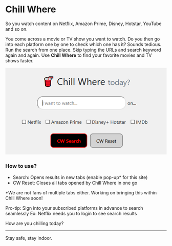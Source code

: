 # Chill Where

So you watch content on Netflix, Amazon Prime, Disney, Hotstar, YouTube and so on. 

You come across a movie or TV show you want to watch.
Do you then go into each platform one by one to check which one has it? Sounds tedious.
Run the search from one place. Skip typing the URLs and search keyword again and again.
Use **Chill Where** to find your favorite movies and TV shows faster.

<centre>

![chill where today?](images/chill-where.png)

</centre>

### How to use?
- Search: Opens results in new tabs (enable pop-up* for this site)
- CW Reset: Closes all tabs opened by Chill Where in one go

*We are not fans of multiple tabs either. Working on bringing this within Chill Where soon!

Pro-tip: Sign into your subscribed platforms in advance to search seamlessly
Ex: Netflix needs you to login to see search results

How are you chilling today?

---
Stay safe, stay indoor.
